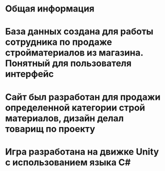# Общая информация
# База данных создана для работы сотрудника по продаже стройматериалов из магазина. Понятный для пользователя интерфейс
# Сайт был разработан для продажи определенной категории строй материалов, дизайн делал товарищ по проекту
# Игра разработана на движке Unity с использованием языка C#

